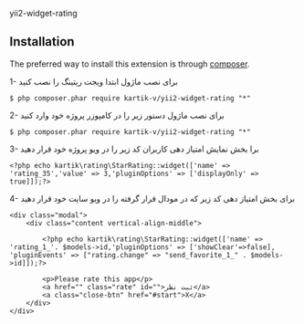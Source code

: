 yii2-widget-rating


## Installation

The preferred way to install this extension is through [composer](http://getcomposer.org/download/).

1- برای نصب ماژول ابتدا ویجت ریتینگ را نصب کنید

```
$ php composer.phar require kartik-v/yii2-widget-rating "*"
```
2- برای نصب ماژول دستور زیر را در کامپوزر پروژه خود وارد کنید

```
$ php composer.phar require kartik-v/yii2-widget-rating "*"
```
3- برا بخش نمایش امتیاز دهی کاربران کد زیر را در ویو پروژه خود قرار دهید

```
<?php echo kartik\rating\StarRating::widget(['name' => 'rating_35','value' => 3,'pluginOptions' => ['displayOnly' => true]]);?>
```
4- برای بخش امتیاز دهی کد زیر که در مودال قرار گرفته را در ویو سایت خود قرار دهید

```
<div class="modal">
	<div class="content vertical-align-middle">
			    
		<?php echo kartik\rating\StarRating::widget(['name' => 'rating_1_'. $models->id,'pluginOptions' => ['showClear'=>false], 'pluginEvents' => ["rating.change" => "send_favorite_1_" . $models->id]]);?>

		<p>Please rate this app</p>
		<a href="" class="rate" id="">ثبت نظر</a>
		<a class="close-btn" href="#start">X</a>
	</div>
</div>
```